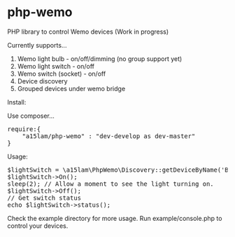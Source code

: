 # php-wemo
PHP library to control Wemo devices (Work in progress)

Currently supports...

1. Wemo light bulb - on/off/dimming (no group support yet) 
2. Wemo light switch - on/off
3. Wemo switch (socket) - on/off
4. Device discovery
5. Grouped devices under wemo bridge


Install:

Use composer...

<pre>
require:{
    "a15lam/php-wemo" : "dev-develop as dev-master"
}
</pre>

Usage:

<pre>
$lightSwitch = \a15lam\PhpWemo\Discovery::getDeviceByName('Bed Room Light'); // Use your wemo device name as they show on your wemo app. Supports grouped devices
$lightSwitch->On();
sleep(2); // Allow a moment to see the light turning on.
$lightSwitch->Off();
// Get switch status
echo $lightSwitch->status();
</pre>

Check the example directory for more usage. Run example/console.php to control your devices.